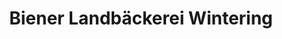 ---
title: "Biener Landbäckerei Wintering"
url: /twist/biener-landbaeckerei-wintering/
shop: Bäckerei
---